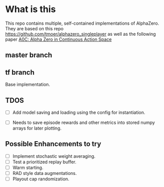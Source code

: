 # What is this
This repo contains multiple, self-contained implementations of AlphaZero. 
They are based on this repo https://github.com/tmoer/alphazero_singleplayer
as well as the following paper [A0C: Alpha Zero in Continuous Action Space](https://arxiv.org/pdf/1805.09613.pdf)

## master branch

## tf branch
Base implementation.  

## TDOS
- [ ] Add  model saving and loading using the config for instantiation.  
- [ ] Needs to save episode rewards and other metrics into stored numpy arrays for later plotting.


## Possible Enhancements to try
- [ ] Implement stochastic weight averaging.
- [ ] Test a prioritized replay buffer.
- [ ] Warm starting.
- [ ] RAD style data augmentations.
- [ ] Playout cap randomization.

